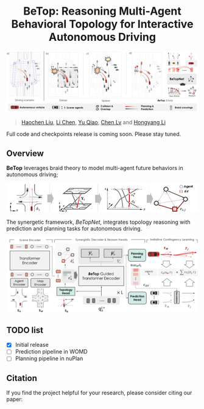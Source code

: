 <h1 align="center"> BeTop: Reasoning Multi-Agent Behavioral Topology 
for Interactive Autonomous Driving </h1> 

<div id="top" align="center">
<p align="center">
<img src="assets/betop_teaser.png" width="1000px" >
</p>
</div>

> [Haochen Liu](https://scholar.google.com/citations?user=iizqKUsAAAAJ&hl), [Li Chen](https://scholar.google.com/citations?user=ulZxvY0AAAAJ&hl=zh-CN), [Yu Qiao](https://scholar.google.com/citations?user=gFtI-8QAAAAJ&hl=zh-CN&inst=8669986779262753491&oi=ao), [Chen Lv](https://scholar.google.com/citations?user=UKVs2CEAAAAJ&hl=zh-CN&inst=8669986779262753491&oi=ao) and [Hongyang Li](https://scholar.google.com/citations?user=Hfrih1EAAAAJ&hl=zh-CN&inst=8669986779262753491&oi=ao)

<!-- > 📜 Preprint: <a href="https://arxiv.org/abs/2409.09016"><img src="https://img.shields.io/badge/arXiv-Paper-<color>"></a> -->


Full code and checkpoints release is coming soon. Please stay tuned.

## Overview

**BeTop**  leverages braid theory to model multi-agent future behaviors in autonomous driving;

<div id="top" align="center">
<p align="center">
<img src="assets/betop.png" width="1000px" >
</p>
</div>

The synergetic framework, *BeTopNet*, integrates topology reasoning with prediction and planning tasks for autonomous driving.

<div id="top" align="center">
<p align="center">
<img src="assets/betopnet.png" width="1000px" >
</p>
</div>

## TODO list

- [x] Initial release
- [ ] Prediction pipeline in WOMD
- [ ] Planning pipeline in nuPlan

## Citation

If you find the project helpful for your research, please consider citing our paper: